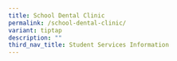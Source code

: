 ```yaml
---
title: School Dental Clinic
permalink: /school-dental-clinic/
variant: tiptap
description: ""
third_nav_title: Student Services Information
---
```

